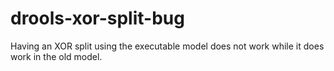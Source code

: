 # drools-xor-split-bug
Having an XOR split using the executable model does not work while it does work in the old model.